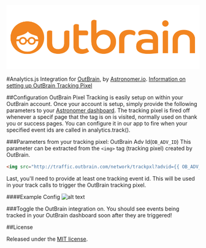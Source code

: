 ![alt text](img/logo.png "Analytics.js Integration for OutBrain")

#Analytics.js Integration for [OutBrain](http://www.outbrain.com/), by [Astronomer.io](http://www.astronomer.io/).
[Information on setting up OutBrain Tracking Pixel](http://help.outbrain.com/customer/en/portal/articles/2371408-how-can-i-install-outbrain-s-conversion-pixel)

##Configuration
OutBrain Pixel Tracking is easily setup on within your OutBrain account.  Once your account is setup, simply provide the following parameters to your [Astronomer dashboard](https://app.astronomer.io/). The tracking pixel is fired off whenever a specif page that the tag is on is visited, normally used on thank you or success pages. You can configure it in our app to fire when your specified event ids are called in analytics.track(). 

###Parameters from your tracking pixel: OutBrain Adv Id(`OB_ADV_ID`)
This parameter can be extracted from the `<img>` tag (tracking pixel) created by OutBrain. 

```html
<img src="http://traffic.outbrain.com/network/trackpxl?advid={{ OB_ADV_ID }}&action=view" height="1" width="1" border="0" alt="" />
```

Last, you'll need to provide at least one tracking event id. This will be used in your track calls to trigger the OutBrain tracking pixel.

####Example Config
![alt text](img/example_config.png "Example Config")

###Toggle the OutBrain integration on.  You should see events being tracked in your OutBrain dashboard soon after they are triggered!

##License

Released under the [MIT license](License.md).
